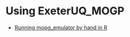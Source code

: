 Using ExeterUQ\_MOGP
====================

-   [Running mopg\_emulator by hand in R](mogp_emulator_demo)
